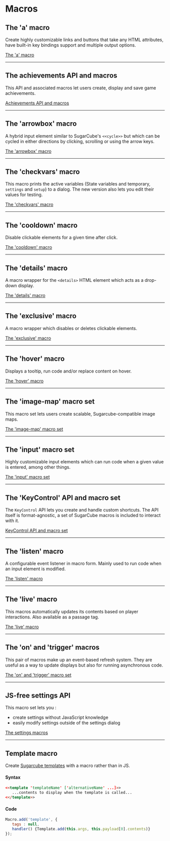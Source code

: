 # Macros #

## The 'a' macro ##

Create highly customizable links and buttons that take any HTML attributes, have built-in key bindings support and multiple output options.

[The 'a' macro](a-macro)

***

## The achievements API and macros ##

This API and associated macros let users create, display and save game achievements.

[Achievements API and macros](achievements-macros)

***

## The 'arrowbox' macro ##

A hybrid input element similar to SugarCube's `<<cycle>>` but which can be cycled in either directions by clicking, scrolling or using the arrow keys.

[The 'arrowbox' macro](arrowbox-macro)

***

## The 'checkvars' macro ##

This macro prints the active variables (State variables and temporary, `settings` and `setup`) to a dialog. The new version also lets you edit their values for testing.

[The 'checkvars' macro](checkvars-macro)

***

## The 'cooldown' macro ##

Disable clickable elements for a given time after click.

[The 'cooldown' macro](cooldown-macro)

***

## The 'details' macro ##

A macro wrapper for the `<details>` HTML element which acts as a drop-down display.

[The 'details' macro](details-macro)

***

## The 'exclusive' macro ##

A macro wrapper which disables or deletes clickable elements.

[The 'exclusive' macro](exclusive-macro)

***

## The 'hover' macro ##

Displays a tooltip, run code and/or replace content on hover.

[The 'hover' macro](hover-macro)

***

## The 'image-map' macro set

This macro set lets users create scalable, Sugarcube-compatible image maps.

[The 'image-map' macro set](image-map-macro)

***

## The 'input' macro set

Highly customizable input elements which can run code when a given value is entered, among other things.

[The 'input' macro set](input-macro)

***

## The 'KeyControl' API and macro set ##

The `KeyControl` API lets you create and handle custom shortcuts. The API itself is format-agnostic, a set of SugarCube macros is included to interact with it.

[KeyControl API and macro set](keycontrol-macros)

***

## The 'listen' macro ##

A configurable event listener in macro form. Mainly used to run code when an input element is modified.

[The 'listen' macro](listen-macro)

***

## The 'live' macro ##

This macros automatically updates its contents based on player interactions. Also available as a passage tag.

[The 'live' macro](live-macro)

***

## The 'on' and 'trigger' macros ##

This pair of macros make up an event-based refresh system. They are useful as a way to update displays but also for running asynchronous code.

[The 'on' and 'trigger' macro set](on-macro)

***

## JS-free settings API

This macro set lets you :
- create settings without JavaScript knowledge
- easily modify settings outside of the settings dialog

[The settings macros](settings-macros)

***

## Template macro ##

Create [Sugarcube templates](https://www.motoslave.net/sugarcube/2/docs/#template-api) with a macro rather than in JS.

#### Syntax
```html
<<template 'templateName' ['alternativeName' ...]>>
   ...contents to display when the template is called...
<</template>>
```

#### Code
```js
Macro.add('template', {
   tags : null,
   handler() {Template.add(this.args, this.payload[0].contents)}
});
```